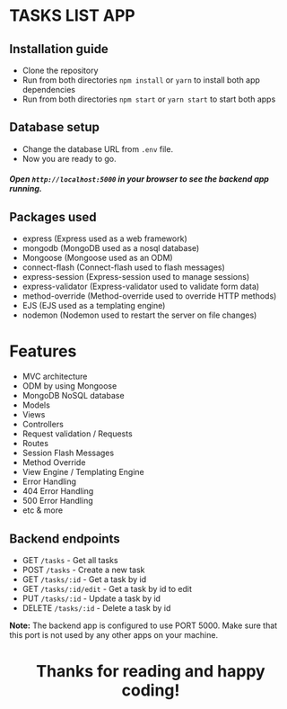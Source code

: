 # TASKS LIST APP

## Installation guide

- Clone the repository
- Run from both directories `npm install` or `yarn` to install both app dependencies
- Run from both directories `npm start` or `yarn start` to start both apps

## Database setup

- Change the database URL from `.env` file.
- Now you are ready to go.

##### Open `http://localhost:5000` in your browser to see the backend app running.

## Packages used

- express (Express used as a web framework)
- mongodb (MongoDB used as a nosql database)
- Mongoose (Mongoose used as an ODM)
- connect-flash (Connect-flash used to flash messages)
- express-session (Express-session used to manage sessions)
- express-validator (Express-validator used to validate form data)
- method-override (Method-override used to override HTTP methods)
- EJS (EJS used as a templating engine)
- nodemon (Nodemon used to restart the server on file changes)

# Features

- MVC architecture
- ODM by using Mongoose
- MongoDB NoSQL database
- Models
- Views
- Controllers
- Request validation / Requests
- Routes
- Session Flash Messages
- Method Override
- View Engine / Templating Engine
- Error Handling
- 404 Error Handling
- 500 Error Handling
- etc & more

## Backend endpoints

- GET `/tasks` - Get all tasks
- POST `/tasks` - Create a new task
- GET `/tasks/:id` - Get a task by id
- GET `/tasks/:id/edit` - Get a task by id to edit
- PUT `/tasks/:id` - Update a task by id
- DELETE `/tasks/:id` - Delete a task by id

**Note:** The backend app is configured to use PORT 5000. Make sure that this port is not used by any other apps on your
machine.

<h1 style="text-align: center;">
    Thanks for reading and happy coding!
</h1>
